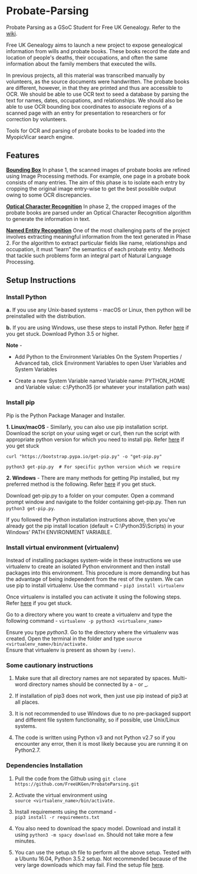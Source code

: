# Probate-Parsing
Probate Parsing as a GSoC Student for Free UK Genealogy. Refer to the [wiki](https://github.com/FreeUKGen/ProbateParsing/wiki).

Free UK Genealogy aims to launch a new project to expose genealogical information from wills and probate books. These books record the date and location of people's deaths, their occupations, and often the same information about the family members that executed the wills.

In previous projects, all this material was transcribed manually by volunteers, as the source documents were handwritten. The probate books are different, however, in that they are printed and thus are accessible to OCR. We should be able to use OCR text to seed a database by parsing the text for names, dates, occupations, and relationships. We should also be able to use OCR bounding box coordinates to associate regions of a scanned page with an entry for presentation to researchers or for correction by volunteers.

Tools for OCR and parsing of probate books to be loaded into the MyopicVicar search engine.

## Features
**[Bounding Box](../master/Bounding_Boxes)**
In phase 1, the scanned images of probate books are refined using Image Processing methods. For example, one page in a probate book consists of many entries. The aim of this phase is to isolate each entry by cropping the original image entry-wise to get the best possible output owing to some OCR discrepancies.

**[Optical Character Recognition](../master/OCR)**
In phase 2, the cropped images of the probate books are parsed under an Optical Character Recognition algorithm to generate the information in text.

**[Named Entity Recognition](../master/NER)**
One of the most challenging parts of the project involves extracting meaningful information from the text generated in Phase 2. For the algorithm to extract particular fields like name, relationships and occupation, it must “learn” the semantics of each probate entry. Methods that tackle such problems form an integral part of Natural Language Processing.

## Setup Instructions
### Install Python  
  **a.** If you use any Unix-based systems - macOS or Linux, then python will be preinstalled with the distribution.  

  **b.** If you are using Windows, use these steps to install Python. Refer [here](https://matthewhorne.me/how-to-install-python-and-pip-on-windows-10/) if you get stuck. Download Python 3.5 or higher.

  **Note** -
  - Add Python to the Environment Variables
  On the System Properties / Advanced tab, click Environment Variables to open User Variables and System Variables  

  - Create a new System Variable named Variable name: PYTHON_HOME and Variable value: c:\Python35 (or whatever your installation path was)

### Install pip   
Pip is the Python Package Manager and Installer.  

**1. Linux/macOS** - Similarly, you can also use pip installation script.  
Download the script on your using wget or curl, then run the script with appropriate python version for which you need to install pip. Refer [here](https://pip.pypa.io/en/stable/installing/) if you get stuck  

`curl "https://bootstrap.pypa.io/get-pip.py" -o "get-pip.py"`   

`python3 get-pip.py  # For specific python version which we require`

**2. Windows** - There are many methods for getting Pip installed, but my preferred method is the following. Refer [here](https://github.com/BurntSushi/nfldb/wiki/Python-&-pip-Windows-installation) if you get stuck.  

Download get-pip.py to a folder on your computer. Open a command prompt window and navigate to the folder containing get-pip.py. Then run `python3 get-pip.py`.  

If you followed the Python installation instructions above, then you've already got the pip install location (default = C:\Python35\Scripts) in your Windows' PATH ENVIRONMENT VARIABLE.

### Install virtual environment (virtualenv)
Instead of installing packages system-wide in these instructions we use virtualenv to create an isolated Python environment and then install packages into this environment. This procedure is more demanding but has the advantage of being independent from the rest of the system. We can use pip to install virtualenv. Use the command -
  `pip3 install virtualenv`  

Once virtualenv is installed you can activate it using the following steps. Refer [here](https://python-guide-cn.readthedocs.io/en/latest/dev/virtualenvs.html) if you get stuck.

Go to a directory where you want to create a virtualenv and type the following command - `virtualenv -p python3 <virtualenv_name>`  

Ensure you type *python3*.
Go to the directory where the virtualenv was created. Open the terminal in the folder and type
`source <virtualenv_name>/bin/activate.`  
Ensure that virtualenv is present as shown by `(venv)`.


### Some cautionary instructions
1. Make sure that all directory names are not separated by spaces. Multi-word directory names should be connected by a - or \_.  

2. If installation of pip3 does not work, then just use pip instead of pip3 at all places.

3. It is not recommended to use Windows due to no pre-packaged support and different file system functionality, so if possible, use Unix/Linux systems.  

4. The code is written using Python v3 and not Python v2.7 so if you encounter any error, then it is most likely because you are running it on Python2.7.


### Dependencies Installation
1. Pull the code from the Github using `git clone https://github.com/FreeUKGen/ProbateParsing.git`  

2. Activate the virtual environment using  
`source <virtualenv_name>/bin/activate.`

3. Install requirements using the command -  
`pip3 install -r requirements.txt`  

4. You also need to download the spacy model. Download and install it using `python3 -m spacy download en`. Should not take more a few minutes.

5. You can use the setup.sh file to perform all the above setup. Tested with a Ubuntu 16.04, Python 3.5.2 setup. Not recommended because of the very large downloads which may fail. Find the setup file [here](../master/setup.sh).
